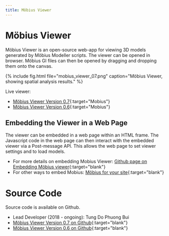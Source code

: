 ```yaml
---
title: Möbius Viewer
---
```

# Möbius Viewer

Möbius Viewer is an open-source web-app for viewing 3D models generated by Möbius Modeller scripts.
The viewer can be opened in browser. Möbius GI files can then be opened by dragging and dropping
them onto the canvas. 

{% include fig.html 
file="mobius_viewer_07.png" 
caption="Möbius Viewer, showing spatial analysis results." 
%}

Live viewer:

- [Möbius Viewer Version 0.7](https://design-automation.github.io/mobius-viewer-dev-0-7/){:target="Mobius"}
- [Möbius Viewer Version 0.6](https://design-automation.github.io/mobius-viewer/){:target="Mobius"}

## Embedding the Viewer in a Web Page

The viewer can be embedded in a web page within an HTML frame. The Javascript code in the web page
can then interact with the embedded viewer via a Post-message API. This allows the web page to set
viewer settings and to load models.

- For more details on embedding Mobius Viewer: [Github page on Embedding Möbius viewer](https://github.com/design-automation/mobius-viewer-dev-0-7/blob/main/embed.md){:target="blank"}
- For other ways to embed Mobius: [Möbius for your site](https://mobius.design-automation.net/pages/mobius_for_your_site.html){:target="blank"}

# Source Code

Source code is available on Github.

- Lead Developer (2018 - ongoing): Tung Do Phuong Bui
- [Möbius Viewer Version 0.7 on Github](https://github.com/design-automation/mobius-viewer-dev-0-7){:target="blank"}
- [Möbius Viewer Version 0.6 on Github](https://github.com/design-automation/mobius-viewer){:target="blank"}
